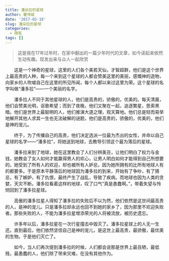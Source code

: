 ```yaml
---
title: 潘朵拉的星球
author: 瞿伟斌
date: '2017-02-18'
slug: 潘朵拉的星球
categories:
  - 随笔
tags: []
---
```


>这是我在17年过年时，在家中翻出的一篇少年时代的文章，如今读起来依然生动有趣。现发出来与众人一起欣赏

&emsp;&emsp;这是一个神奇的星球，这里的人们各个美若天仙，才智超群，他们是这个世界上最高贵的人种，每一个来到这个星球的人都会赞美这里的美丽，感慨神的造物，向家乡的人吹嘘自己在这里的所见所闻，每个人都以来过这里为荣。这个星球的名字叫做“潘多拉”——一个美丽的名字。

&emsp;&emsp;潘多拉人不同于其他星球的人，他们是高贵的，骄傲的，优美的。每天清晨，他们会赞美光明，讴歌希望；而到了夜晚，他们又聚在一起，追逐繁星，思索黑暗。他们是世界上最聪明的人，他们推演大道之理，观天算地。他们总是轻而易举地解开其他人求其一生也无法破解的谜题，他们是高贵的，骄傲的，优美的，他们是神的宠儿。

&emsp;&emsp;终于，为了传播自己的高贵，他们决定选派一位最为杰出的女性，并命以自己星球的名字——“潘多拉”，将她送到地球，去教导引领这个最为落后的星球。

&emsp;&emsp;潘多拉来到了地球，她在这里教会了人们分辨美丑，让他们明白了权力与金钱，她教会了女人如何才能赢得男人的欢心，让男人明白如何才能得到自己所想要的。她受到了所有人的欢迎，却也被所有人妒忌，因为她所拥有的比所有地球人有的都要多。于是原本平静落后的地球因为潘多拉的到来，开始有了争吵，有了猜忌，有了嫉妒，有了仇恨，最终产生了战乱，导致了疾病。而地球也因为人类的贪婪，天灾不断。潘多拉看着这样的地球，叹了口气“真是愚蠢啊。”，带着失望与怜悯回到了潘多拉星球。

&emsp;&emsp;高傲的潘多拉星人得知了潘多拉的失败后不以为然，他们依然是这世间最高贵的人，是神的宠儿。只是潘多拉却永远也回不到她的家乡了，因为那里不欢迎失败者。那些失败的人，不能为潘多拉星增添荣光的人将被流放，被历史遗忘。

&emsp;&emsp;许多年以后，潘多拉星在一次行星撞击中毁灭了。潘多拉星球上的人无一生还。直到最后，他们依然坚信自己是神的宠儿，是这世上最高贵，最骄傲，最优美的生物。于是他们灭亡了。

&emsp;&emsp;如今，当人们再次提到潘多拉的时候，人们都会说那是世界上最丑陋，最低贱，最愚蠢的人，他们除了带来灾难，在没有其他作为。